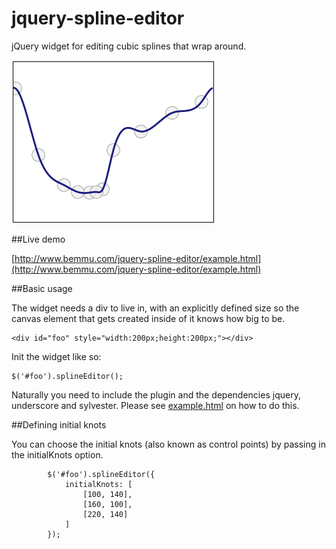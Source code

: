 jquery-spline-editor
====================

jQuery widget for editing cubic splines that wrap around.

![spline editor widget](https://github.com/Bemmu/jquery-spline-editor/raw/master/screenshot.png)

##Live demo

[http://www.bemmu.com/jquery-spline-editor/example.html](http://www.bemmu.com/jquery-spline-editor/example.html)

##Basic usage

The widget needs a div to live in, with an explicitly defined size so the canvas element that gets created inside of it knows how big to be.

    <div id="foo" style="width:200px;height:200px;"></div>

Init the widget like so:

    $('#foo').splineEditor();

Naturally you need to include the plugin and the dependencies jquery, underscore and sylvester. Please see [example.html](https://github.com/Bemmu/jquery-spline-editor/blob/master/example.html) on how to do this.

##Defining initial knots

You can choose the initial knots (also known as control points) by passing in the initialKnots option.

			$('#foo').splineEditor({
				initialKnots: [
					[100, 140],
					[160, 100],
					[220, 140]
				]
			});
